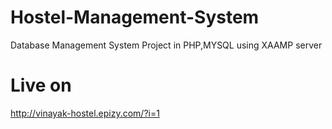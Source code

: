 # Hostel-Management-System 
Database Management System Project in PHP,MYSQL using XAAMP server 

# Live on
http://vinayak-hostel.epizy.com/?i=1
